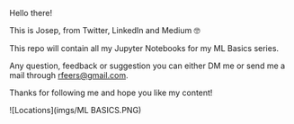 Hello there!

This is Josep, from Twitter, LinkedIn and Medium 🤓

This repo will contain all my Jupyter Notebooks for my ML Basics series. 

Any question, feedback or suggestion you can either DM me or send me a mail through rfeers@gmail.com.

Thanks for following me and hope you like my content!

![Locations](imgs/ML BASICS.PNG)
